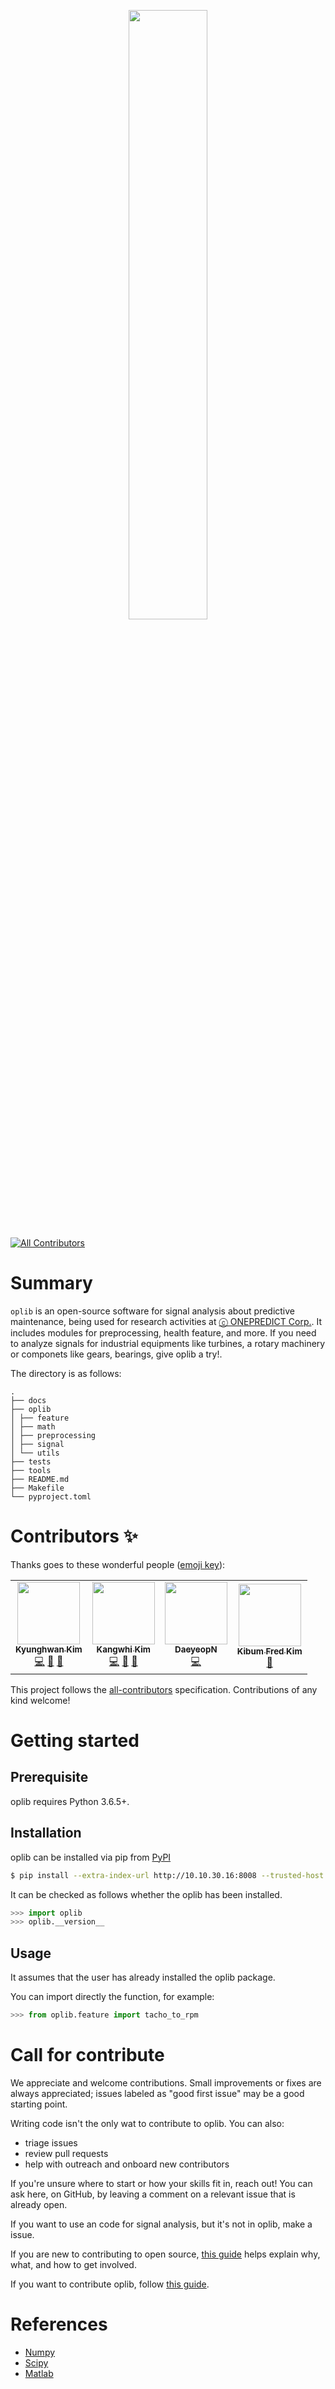 <p align="center">
<img src="https://user-images.githubusercontent.com/79968466/149269606-6b401104-4a5a-4456-b924-558d233131f2.png" align="center" width="50%">
<!--TODO: Change image more beautiful.-->

<!-- ALL-CONTRIBUTORS-BADGE:START - Do not remove or modify this section -->
[![All Contributors](https://img.shields.io/badge/all_contributors-4-orange.svg?style=flat-square)](#contributors-)
<!-- ALL-CONTRIBUTORS-BADGE:END -->

<!--TODO: Change the name of this library, oplib.-->
# Summary
`oplib` is an open-source software for signal analysis about predictive maintenance, being used for research activities at [ⓒ ONEPREDICT Corp.](https://onepredict.ai/). It includes modules for preprocessing, health feature, and more. If you need to analyze signals for industrial equipments like turbines, a rotary machinery or componets like gears, bearings, give oplib a try!.

The directory is as follows:
``` text
.
├── docs
├── oplib
│ ├── feature
│ ├── math
│ ├── preprocessing
│ ├── signal
│ └── utils
├── tests
├── tools
├── README.md
├── Makefile
└── pyproject.toml
```
# Contributors ✨

Thanks goes to these wonderful people ([emoji key](https://allcontributors.org/docs/en/emoji-key)):

<!-- ALL-CONTRIBUTORS-LIST:START - Do not remove or modify this section -->
<!-- prettier-ignore-start -->
<!-- markdownlint-disable -->
<table>
  <tr>
    <td align="center"><a href="https://github.com/kyunghwan-onepredict"><img src="https://avatars.githubusercontent.com/u/86699249?v=4?s=100" width="100px;" alt=""/><br /><sub><b>Kyunghwan Kim</b></sub></a><br /><a href="https://github.com/Onepredict/oplib/commits?author=kyunghwan-onepredict" title="Code">💻</a> <a href="https://github.com/Onepredict/oplib/commits?author=kyunghwan-onepredict" title="Documentation">📖</a> <a href="https://github.com/Onepredict/oplib/pulls?q=is%3Apr+reviewed-by%3Akyunghwan-onepredict" title="Reviewed Pull Requests">👀</a></td>
    <td align="center"><a href="https://github.com/Kangwhi-Kim"><img src="https://avatars.githubusercontent.com/u/79968466?v=4?s=100" width="100px;" alt=""/><br /><sub><b>Kangwhi Kim</b></sub></a><br /><a href="https://github.com/Onepredict/oplib/commits?author=Kangwhi-Kim" title="Code">💻</a> <a href="https://github.com/Onepredict/oplib/commits?author=Kangwhi-Kim" title="Documentation">📖</a> <a href="https://github.com/Onepredict/oplib/pulls?q=is%3Apr+reviewed-by%3AKangwhi-Kim" title="Reviewed Pull Requests">👀</a></td>
    <td align="center"><a href="https://github.com/DaeyeopN"><img src="https://avatars.githubusercontent.com/u/80095250?v=4?s=100" width="100px;" alt=""/><br /><sub><b>DaeyeopN</b></sub></a><br /><a href="https://github.com/Onepredict/oplib/commits?author=DaeyeopN" title="Code">💻</a></td>
    <td align="center"><a href="https://github.com/isingmodel"><img src="https://avatars.githubusercontent.com/u/31462012?v=4?s=100" width="100px;" alt=""/><br /><sub><b>Kibum Fred Kim</b></sub></a><br /><a href="https://github.com/Onepredict/oplib/pulls?q=is%3Apr+reviewed-by%3Aisingmodel" title="Reviewed Pull Requests">👀</a></td>
  </tr>
</table>

<!-- markdownlint-restore -->
<!-- prettier-ignore-end -->

<!-- ALL-CONTRIBUTORS-LIST:END -->

This project follows the [all-contributors](https://github.com/all-contributors/all-contributors) specification. Contributions of any kind welcome!
# Getting started

## Prerequisite
oplib requires Python 3.6.5+.

## Installation
<!--TODO: Register oplib on the pypi server.-->
oplib can be installed via pip from [PyPI](https://pypi.org/)
``` bash
$ pip install --extra-index-url http://10.10.30.16:8008 --trusted-host 10.10.30.16:8008 oplib
```
It can be checked as follows whether the oplib has been installed.
``` python
>>> import oplib
>>> oplib.__version__
```

## Usage
It assumes that the user has already installed the oplib package.

You can import directly the function, for example:
``` python
>>> from oplib.feature import tacho_to_rpm
```

# Call for contribute
We appreciate and welcome contributions. Small improvements or fixes are always appreciated; issues labeled as "good first issue" may be a good starting point.

Writing code isn't the only wat to contribute to oplib. You can also:

- triage issues
- review pull requests
- help with outreach and onboard new contributors

If you're unsure where to start or how your skills fit in, reach out! You can ask here, on GitHub, by leaving a comment on a relevant issue that is already open.

If you want to use an code for signal analysis, but it's not in oplib, make a issue.

If you are new to contributing to open source, [this guide](https://opensource.guide/how-to-contribute/) helps explain why, what, and how to get involved.

If you want to contribute oplib, follow [this guide](https://github.com/Onepredict/oplib/blob/main/wiki/development_guide.md).

# References
- [Numpy](https://numpy.org/)
- [Scipy](https://scipy.org/)
- [Matlab](https://www.mathworks.com/help/index.html?s_tid=CRUX_lftnav)
